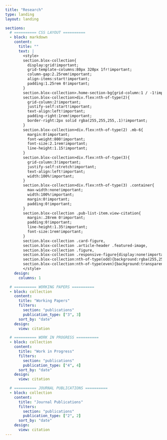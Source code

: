 ```yaml
---
title: "Research"
type: landing
layout: landing

sections:
  # ========== CSS LAYOUT ==========
  - block: markdown
    content:
      title: ""
      text: |
        <style>
        section.blox-collection{
          display:grid!important;
          grid-template-columns:80px 320px 1fr!important;
          column-gap:2.25rem!important;
          align-items:start!important;
          padding:1.25rem 0!important;
        }
        section.blox-collection>.home-section-bg{grid-column:1 / -1!important}
        section.blox-collection>div.flex:nth-of-type(2){
          grid-column:2!important;
          justify-self:start!important;
          text-align:left!important;
          padding-right:1rem!important;
          border-right:2px solid rgba(255,255,255,.1)!important;
        }
        section.blox-collection>div.flex:nth-of-type(2) .mb-6{
          margin:0!important;
          font-weight:800!important;
          font-size:2.1rem!important;
          line-height:1.15!important;
        }
        section.blox-collection>div.flex:nth-of-type(3){
          grid-column:3!important;
          justify-self:stretch!important;
          text-align:left!important;
          width:100%!important;
        }
        section.blox-collection>div.flex:nth-of-type(3) .container{
          max-width:none!important;
          width:100%!important;
          margin:0!important;
          padding:0!important;
        }
        section.blox-collection .pub-list-item.view-citation{
          margin:.28rem 0!important;
          padding:0!important;
          line-height:1.35!important;
          font-size:1rem!important;
        }
        section.blox-collection .card-figure,
        section.blox-collection .article-header .featured-image,
        section.blox-collection .figure,
        section.blox-collection .responsive-figure{display:none!important}
        section.blox-collection:nth-of-type(odd){background:rgba(255,255,255,.03)!important}
        section.blox-collection:nth-of-type(even){background:transparent!important}
        </style>
    design:
      columns: 1

  # ========== WORKING PAPERS ==========
  - block: collection
    content:
      title: "Working Papers"
      filters:
        section: "publications"
        publication_type: ["3", 3]
      sort_by: "date"
    design:
      view: citation

  # ========== WORK IN PROGRESS ==========
  - block: collection
    content:
      title: "Work in Progress"
      filters:
        section: "publications"
        publication_type: ["4", 4]
      sort_by: "date"
    design:
      view: citation

  # ========== JOURNAL PUBLICATIONS ==========
  - block: collection
    content:
      title: "Journal Publications"
      filters:
        section: "publications"
        publication_type: ["2", 2]
      sort_by: "date"
    design:
      view: citation
---
```



